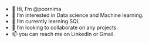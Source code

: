 - 👋 Hi, I’m @poornima
- 👀 I’m interested in Data science and Machine learning. 
- 🌱 I’m currently learning SQL
- 💞️ I’m looking to collaborate on any projects. 
- 📫 you can reach me on LinkedIn or Gmail.

<!---
poorni666/poorni666 is a ✨ special ✨ repository because its `README.md` (this file) appears on your GitHub profile.
You can click the Preview link to take a look at your changes.
--->

